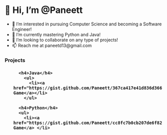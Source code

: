 <!DOCTYPE html>
<main>
  <h1>👋 Hi, I’m @Paneett </h1>
  <p>
    <ul>
      <li>👀 I’m interested in pursuing Computer Science and becoming a Software Engineer!</li>
      <li>🌱 I’m currently mastering Python and Java!</li>
      <li>💞️ I’m looking to collaborate on any type of projects!</li>
      <li>📫 Reach me at paneetd13@gmail.com</li>
    </ul>
  </p>
  
  <h3>Projects<h3>
    <ul>
    
      <h4>Java</h4>
        <ul>
          <li><a href="https://gist.github.com/Paneett/367ca417e41d836d36628704a542603d">TicTacToe Game</a></li>
        </ul>
        
      <h4>Python</h4>
      <ul>
        <li><a href="https://gist.github.com/Paneett/cc8fc7b0cb207de6f8238ba6023a1037">TicTacToe Game</a> </li>
    
      
 
<!---
Paneett/Paneett is a ✨ special ✨ repository because its `README.md` (this file) appears on your GitHub profile.
You can click the Preview link to take a look at your changes.
--->
